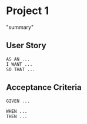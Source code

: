 # Project 1

"summary"

## User Story

```
AS AN ...
I WANT ...
SO THAT ...
```

## Acceptance Criteria

```
GIVEN ...

WHEN ...
THEN ...
```